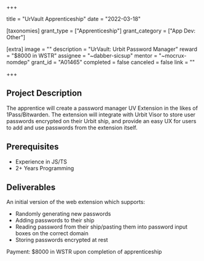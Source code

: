 +++

title = "UrVault Apprenticeship"
date = "2022-03-18"

[taxonomies]
grant_type = ["Apprenticeship"]
grant_category = ["App Dev: Other"]

[extra]
image = ""
description = "UrVault: Urbit Password Manager"
reward = "$8000 in WSTR"
assignee = "~dabber-sicsup"
mentor = "~mocrux-nomdep"
grant_id = "A01465"
completed = false
canceled = false
link = ""

+++

## Project Description

The apprentice will create a password manager UV Extension in the likes of 1Pass/Bitwarden. The extension will integrate with Urbit Visor to store user passwords encrypted on their Urbit ship, and provide an easy UX for users to add and use passwords from the extension itself.

## Prerequisites

- Experience in JS/TS
- 2+ Years Programming

## Deliverables

An initial version of the web extension which supports:

- Randomly generating new passwords
- Adding passwords to their ship
- Reading password from their ship/pasting them into password input boxes on the correct domain
- Storing passwords encrypted at rest

Payment: $8000 in WSTR upon completion of apprenticeship
